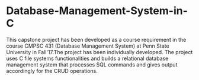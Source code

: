 # Database-Management-System-in-C
This capstone project has been developed as a course requirement in the course CMPSC 431 (Database Management System) at Penn State University in Fall'17.The project has been individually developed. The project uses C file systems functionalities and builds a relational database management system that processes SQL commands and gives output accordingly for the CRUD operations.
